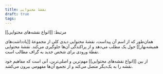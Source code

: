 ```yaml
---
title: نقشهٔ محتوایی
draft: true
tags:
---
```

مرتبط: [[انواع نقشه‌های محتوایی]]

همان‌طور که از اسم آن پیداست، نقشهٔ محتوایی دیدی کلی از مجموعهٔ [[یادداشت‌های همیشه‌بهار]] حول یک مطلب می‌دهد و از پراکندگی آن‌ها جلوگیری می‌کند. نقشهٔ محتوایی نقطهٔ ورودی برای شخص جدید به گراف مطالب است.

از بین [[انواع نقشه‌های محتوایی]] مهم‌ترین و اصلی‌ترین، آنی است که مفاهیم خود نقشه را به یک‌دیگر متصل می‌کند و از تجمیع آن‌ها مفهومی بیرون می‌کشد. 
